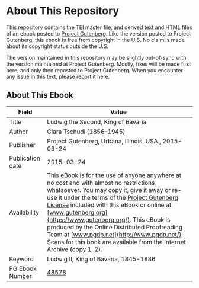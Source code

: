 # About This Repository

This repository contains the TEI master file, and derived text and HTML files of an ebook posted to [Project Gutenberg](https://www.gutenberg.org/). Like the version posted to Project Gutenberg, this ebook is free from copyright in the U.S. No claim is made about its copyright status outside the U.S.

The version maintained in this repository may be slightly out-of-sync with the version maintained at Project Gutenberg. Mostly, fixes will be made first here, and only then reposted to Project Gutenberg. When you encounter any issue in this text, please report it here.

## About This Ebook

| Field | Value |
| ----- | ----- |
| Title | Ludwig the Second, King of Bavaria |
| Author | Clara Tschudi (1856–1945) |
| Publisher | Project Gutenberg, Urbana, Illinois, USA., 2015-03-24 |
| Publication date | 2015-03-24 |
| Availability | This eBook is for the use of anyone anywhere at no cost and with almost no restrictions whatsoever. You may copy it, give it away or re-use it under the terms of the [Project Gutenberg License](https://www.gutenberg.org/license) included with this eBook or online at [www.gutenberg.org](https://www.gutenberg.org/). This eBook is produced by the Online Distributed Proofreading Team at [www.pgdp.net](http://www.pgdp.net/). Scans for this book are available from the Internet Archive (copy [1](https://archive.org/details/cu31924028391500), [2](https://archive.org/details/ludwigsecondkin00heargoog)). |
| Keyword | Ludwig II, King of Bavaria, 1845-1886 |
| PG Ebook Number | [48578](https://www.gutenberg.org/ebooks/48578) |
